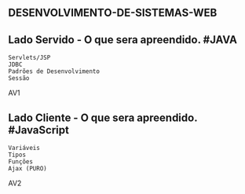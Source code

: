 ## DESENVOLVIMENTO-DE-SISTEMAS-WEB

## Lado Servido - O que sera apreendido. #JAVA 
    Servlets/JSP
    JDBC
    Padrões de Desenvolvimento
    Sessão
 AV1
## Lado Cliente - O que sera apreendido. #JavaScript 
    Variáveis
    Tipos
    Funções
    Ajax (PURO)
 AV2
